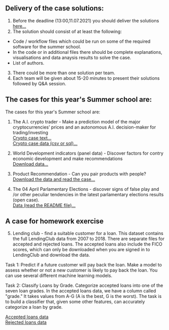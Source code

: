 ## Delivery of the case solutions:

1. Before the deadline (13:00,11.07.2021) you should deliver the solutions [here...](http://bit.ly/predavane)
2. The solution should consist of at least the following:
* Code / workflow files which could be run on some of the required software for the summer school.
* In the code or in additional files there should be complete explanations, visualisations and data anaysis results to solve the case.
* List of authors.
3. There could be more than one solution per team.
4. Each team will be given about 15-20 minutes to present their solutions followed by Q&A session.

## The cases for this year's Summer school are:

The cases for this year's Summer school are:  

1. The A.I. crypto trader - Make a prediction model of the major cryptocurrencies’ prices and an autonomous A.I. decision-maker for trading/investing  
[Crypto case text...](https://github.com/Marchev-Science/summer-school-2021/blob/main/crypto_case.pdf)   
[Crypto case data (csv or sql)...](https://www.kaggle.com/bizzyvinci/coinmarketcap-historical-data)  

<!--[Team solutions here...](https://github.com/Marchev-Science/Summer-school-on-research-methods-2020/tree/master/case1),  [video](https://www.youtube.com/playlist?list=PLX9ryRl9v7BBAc8p5MengERUKWq-rr_J7)-->    

2. World Development indicators (panel data) - Discover factors for contry economic development and make recommendations  
[Download data...](https://www.kaggle.com/sohelranaccselab/world-development-indicator-data2021)  

<!--[Team solutions here...](https://github.com/Marchev-Science/Summer-school-on-research-methods-2020/tree/master/case2),  [video](https://www.youtube.com/playlist?list=PLX9ryRl9v7BBAc8p5MengERUKWq-rr_J7)-->      

3. Product Recommendation - Can you pair products with people?   
[Download the data and read the case...](https://www.kaggle.com/c/santander-product-recommendation/data)  

<!--[Team solutions here...](https://github.com/Marchev-Science/Summer-school-on-research-methods-2020/tree/master/case3),  [video](https://www.youtube.com/playlist?list=PLX9ryRl9v7BBAc8p5MengERUKWq-rr_J7)-->      

4. The 04 April Parlamentary Elections - discover signs of false play and /or other peculiar tendencies in the latest parlamentary elections results (open case).    
[Data (read the README file)...](https://results.cik.bg/pi2021/export.zip)  

<!--[Team solutions here...](https://github.com/Marchev-Science/Summer-school-on-research-methods-2020/tree/master/case4),  [video](https://www.youtube.com/playlist?list=PLX9ryRl9v7BBAc8p5MengERUKWq-rr_J7)-->  


## A case for homework exercise

5. Lending club - find a suitable customer for a loan. This dataset contains the full LendingClub data from 2007 to 2018. There are separate files for accepted and rejected loans. The accepted loans also include the FICO scores, which can only be downloaded when you are signed in to LendingClub and download the data.  

Task 1: Predict if a future customer will pay back the loan. Make a model to assess whether or not a new customer is likely to pay back the loan. You can use several different machine learning models.   

Task 2: Classify Loans by Grade. Categorize accepted loans into one of the seven loan grades. In the accepted loans data, we have a column called "grade." It takes values from A-G (A is the best, G is the worst). The task is to build a classifier that, given some other features, can accurately categorize a loan by grade.   

[Accepted loans data](https://www.kaggle.com/wordsforthewise/lending-club?select=accepted_2007_to_2018Q4.csv.gz)   
[Rejected loans data](https://www.kaggle.com/wordsforthewise/lending-club?select=rejected_2007_to_2018Q4.csv.gz)   

